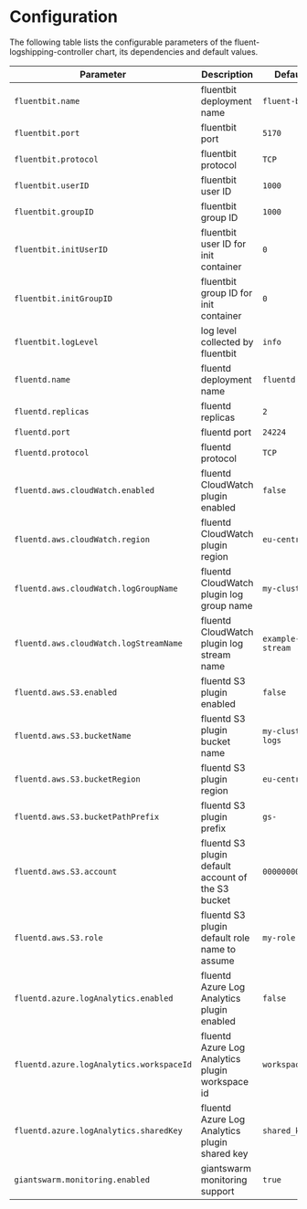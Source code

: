 # Configuration

The following table lists the configurable parameters of the fluent-logshipping-controller chart, its dependencies and default values.

Parameter                                | Description                                        | Default
---------------------------------------- | -------------------------------------------------- | ---
`fluentbit.name`                         | fluentbit deployment name                          | `fluent-bit`
`fluentbit.port`                         | fluentbit port                                     | `5170`
`fluentbit.protocol`                     | fluentbit protocol                                 | `TCP`
`fluentbit.userID`                       | fluentbit user ID                                  | `1000`
`fluentbit.groupID`                      | fluentbit group ID                                 | `1000`
`fluentbit.initUserID`                   | fluentbit user ID for init container               | `0`
`fluentbit.initGroupID`                  | fluentbit group ID for init container              | `0`
`fluentbit.logLevel`                     | log level collected by fluentbit                   | `info`
`fluentd.name`                           | fluentd deployment name                            | `fluentd`
`fluentd.replicas`                       | fluentd replicas                                   | `2`
`fluentd.port`                           | fluentd port                                       | `24224`
`fluentd.protocol`                       | fluentd protocol                                   | `TCP`
`fluentd.aws.cloudWatch.enabled`         | fluentd CloudWatch plugin enabled                  | `false`
`fluentd.aws.cloudWatch.region`          | fluentd CloudWatch plugin region                   | `eu-central-1`
`fluentd.aws.cloudWatch.logGroupName`    | fluentd CloudWatch plugin log group name           | `my-cluster`
`fluentd.aws.cloudWatch.logStreamName`   | fluentd CloudWatch plugin log stream name          | `example-stream`
`fluentd.aws.S3.enabled`                 | fluentd S3 plugin enabled                          | `false`
`fluentd.aws.S3.bucketName`              | fluentd S3 plugin bucket name                      | `my-cluster-logs`
`fluentd.aws.S3.bucketRegion`            | fluentd S3 plugin region                           | `eu-central-1`
`fluentd.aws.S3.bucketPathPrefix`        | fluentd S3 plugin prefix                           | `gs-`
`fluentd.aws.S3.account`                 | fluentd S3 plugin default account of the S3 bucket | `0000000000`
`fluentd.aws.S3.role`                    | fluentd S3 plugin default role name to assume      | `my-role`
`fluentd.azure.logAnalytics.enabled`     | fluentd Azure Log Analytics plugin enabled         | `false`
`fluentd.azure.logAnalytics.workspaceId` | fluentd Azure Log Analytics plugin workspace id    | `workspace_id`
`fluentd.azure.logAnalytics.sharedKey`   | fluentd Azure Log Analytics plugin shared key      | `shared_key`
`giantswarm.monitoring.enabled`          | giantswarm monitoring support                      | `true`
